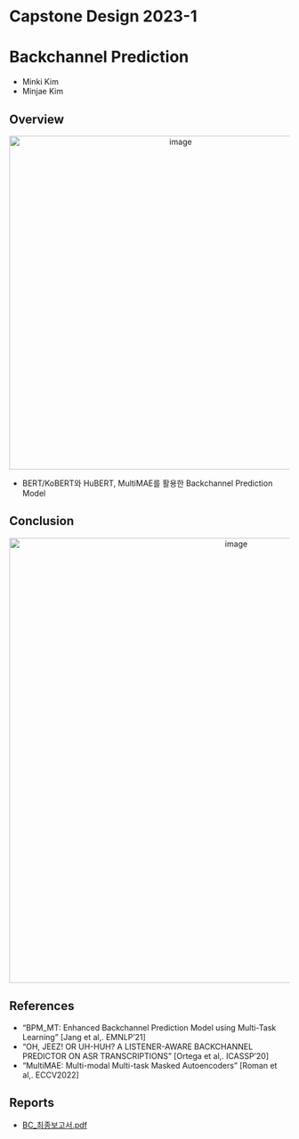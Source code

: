 # Capstone Design 2023-1

# Backchannel Prediction
* Minki Kim
* Minjae Kim

## Overview
<p align="center">
<img width="600" alt="image" src="https://github.com/kiiae99/Capstone-Design/assets/86785673/e26f7e5f-a84a-4d2d-9992-98e9222775ee">
</p>

* BERT/KoBERT와 HuBERT, MultiMAE를 활용한 Backchannel Prediction Model

## Conclusion
<p align="center">
<img width="800" alt="image" src="https://github.com/kiiae99/Capstone-Design/assets/86785673/7399f3c6-8b74-450b-9c44-77226faee2f1">
</p>



## References
* “BPM_MT: Enhanced Backchannel Prediction Model using Multi-Task Learning” [Jang et al,. EMNLP’21]
* “OH, JEEZ! OR UH-HUH? A LISTENER-AWARE BACKCHANNEL PREDICTOR ON ASR TRANSCRIPTIONS” [Ortega et al,. ICASSP’20]
* “MultiMAE: Multi-modal Multi-task Masked Autoencoders” [Roman et al,. ECCV2022]

## Reports
* [BC_최종보고서.pdf](https://github.com/kiiae99/Capstone-Design/files/11781781/BC_.pdf)
